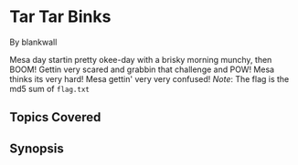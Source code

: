 # Tar Tar Binks

By blankwall



Mesa day startin pretty okee-day with a brisky morning munchy, then BOOM! Gettin very scared and grabbin that challenge and POW! Mesa thinks its very hard! Mesa gettin' very very confused!
*Note*: The flag is the md5 sum of `flag.txt`
## Topics Covered

## Synopsis

